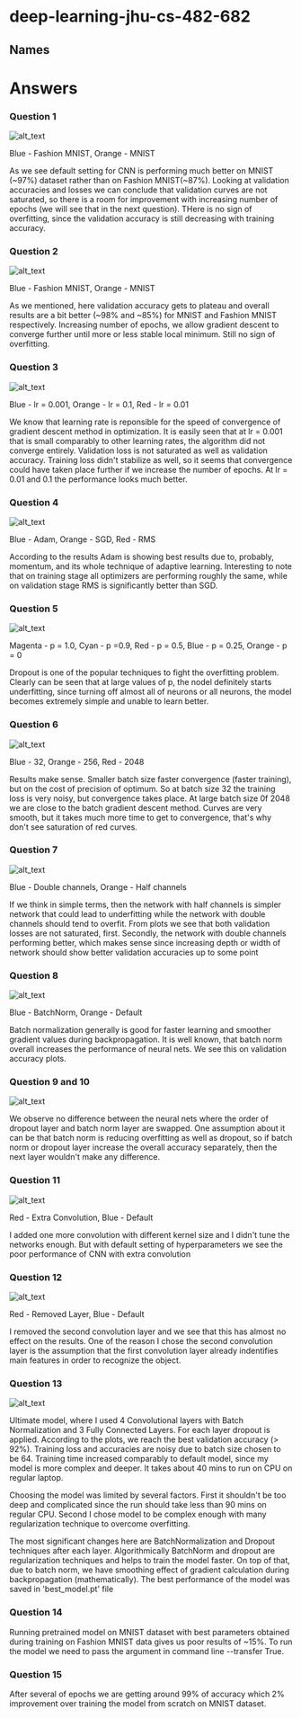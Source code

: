 # deep-learning-jhu-cs-482-682

## Names

# Answers
### Question 1
![alt_text](https://github.com/deep-learning-jhu/p02-fashion-mnist-team7/blob/master/screenshots/default_mnist_vs_fashion.png)

Blue - Fashion MNIST, Orange - MNIST

As we see default setting for CNN is performing much better on MNIST (~97%) dataset rather than on Fashion MNIST(~87%). Looking at validation accuracies and losses we can conclude that validation curves are not saturated, so there is a room for improvement with increasing number of epochs (we will see that in the next question). THere is no sign of overfitting, since the validation accuracy is still decreasing with training accuracy.

### Question 2
![alt_text](https://github.com/deep-learning-jhu/p02-fashion-mnist-team7/blob/master/screenshots/default_mnist_vs_fashion_epochs_20.png)

Blue - Fashion MNIST, Orange - MNIST

As we mentioned, here validation accuracy gets to plateau and overall results are a bit better (~98% and ~85%) for MNIST and Fashion MNIST respectively. Increasing number of epochs, we allow gradient descent to converge further until more or less stable local minimum. Still no sign of overfitting.

### Question 3
![alt_text](https://github.com/deep-learning-jhu/p02-fashion-mnist-team7/blob/master/screenshots/fashion_mnist_epochs_20_lr_0.1_0.01_0.001.png)

Blue - lr = 0.001, Orange - lr = 0.1, Red - lr = 0.01

We know that learning rate is reponsible for the speed of convergence of gradient descent method in optimization. It is easily seen that at lr = 0.001 that is small comparably to other learning rates, the algorithm did not converge entirely. Validation loss is not saturated as well as validation accuracy. Training loss didn't stabilize as well, so it seems that convergence could have taken place further if we increase the number of epochs. At lr = 0.01 and 0.1 the performance looks much better.

### Question 4
![alt_text](https://github.com/deep-learning-jhu/p02-fashion-mnist-team7/blob/master/screenshots/fashion_mnist_optimizers.png)

Blue - Adam, Orange - SGD, Red - RMS

According to the results Adam is showing best results due to, probably, momentum, and its whole technique of adaptive learning. Interesting to note that on training stage all optimizers are performing roughly the same, while on validation stage RMS is significantly better than SGD.

### Question 5
![alt_text](https://github.com/deep-learning-jhu/p02-fashion-mnist-team7/blob/master/screenshots/fashion_mnist_dropouts.png)

Magenta - p = 1.0, Cyan - p =0.9, Red - p = 0.5, Blue - p = 0.25, Orange - p = 0

Dropout is one of the popular techniques to fight the overfitting problem. Clearly can be seen that at large values of p, the nodel definitely starts underfitting, since turning off almost all of neurons or all neurons, the model becomes extremely simple and unable to learn better.

### Question 6
![alt_text](https://github.com/deep-learning-jhu/p02-fashion-mnist-team7/blob/master/screenshots/fashion_mnist_batch_sizes.png)

Blue - 32, Orange - 256, Red - 2048

Results make sense. Smaller batch size faster convergence (faster training), but on the cost of precision of optimum. So at batch size 32 the training loss is very noisy, but convergence takes place. At large batch size 0f 2048 we are close to the batch gradient descent method. Curves are very smooth, but it takes much more time to get to convergence, that's why don't see saturation of red curves. 

### Question 7
![alt_text](https://github.com/deep-learning-jhu/p02-fashion-mnist-team7/blob/master/screenshots/fashion_mnist_channels_double_half.png)

Blue - Double channels, Orange - Half channels

If we think in simple terms, then the network with half channels is simpler network that could lead to underfitting while the network with double channels should tend to overfit. From plots we see that both validation losses are not saturated, first. Secondly, the network with double channels performing better, which makes sense since increasing depth or width of network should show better validation accuracies up to some point

### Question 8
![alt_text](https://github.com/deep-learning-jhu/p02-fashion-mnist-team7/blob/master/screenshots/fashion_mnist_batch_norm.png)

Blue - BatchNorm, Orange - Default

Batch normalization generally is good for faster learning and smoother gradient values during backpropagation. It is well known, that batch norm overall increases the performance of neural nets. We see this on validation accuracy plots. 

### Question 9 and 10
![alt_text](https://github.com/deep-learning-jhu/p02-fashion-mnist-team7/blob/master/screenshots/fashion_mnist_batch_norm_dropouts.png)

We observe no difference between the neural nets where the order of dropout layer and batch norm layer are swapped. One assumption about it can be that batch norm is reducing overfitting as well as dropout, so if batch norm or dropout layer increase the overall accuracy separately, then the next layer wouldn't make any difference.

### Question 11
![alt_text](https://github.com/deep-learning-jhu/p02-fashion-mnist-team7/blob/master/screenshots/fashion_mnist_extra_conv.png)

Red - Extra Convolution, Blue - Default

I added one more convolution with different kernel size and I didn't tune the networks enough. But with default setting of hyperparameters we see the poor performance of CNN with extra convolution

### Question 12
![alt_text](https://github.com/deep-learning-jhu/p02-fashion-mnist-team7/blob/master/screenshots/fashion_mnist_remove_layer.png)

Red - Removed Layer, Blue - Default

I removed the second convolution layer and we see that this has almost no effect on the results. One of the reason I chose the second convolution layer is the assumption that the first convolution layer already indentifies main features in order to recognize the object.

### Question 13
![alt_text](https://github.com/deep-learning-jhu/p02-fashion-mnist-team7/blob/master/screenshots/fashion_mnist_ultimate.png)

Ultimate model, where I used 4 Convolutional layers with Batch Normalization and 3 Fully Connected Layers. For each layer dropout is applied. According to the plots, we reach the best validation accuracy (> 92%). Training loss and accuracies are noisy due to batch size chosen to be 64. Training time increased comparably to default model, since my model is more complex and deeper. It takes about 40 mins to run on CPU on regular laptop. 

Choosing the model was limited by several factors. First it shouldn't be too deep and complicated since the run should take less than 90 mins on regular CPU. Second I chose model to be complex enough with many regularization technique to overcome overfitting.

The most significant changes here are BatchNormalization and Dropout techniques after each layer. Algorithmically BatchNorm and dropout are regularization techniques and helps to train the model faster. On top of that, due to batch norm, we have smoothing effect of gradient calculation during backpropagation (mathematically). The best performance of the model was saved in 'best_model.pt' file

### Question 14
Running pretrained model on MNIST dataset with best parameters obtained during training on Fashion MNIST data gives us poor results of ~15%. To run the model we need to pass the argument in command line --transfer True.

### Question 15
After several of epochs we are getting around 99% of accuracy which 2% improvement over training the model from scratch on MNIST dataset.
